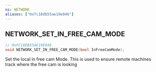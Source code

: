 ```yaml
---
ns: NETWORK
aliases: ["0xfc18db55ae19e046"]
---
```

## NETWORK_SET_IN_FREE_CAM_MODE

```c
// 0xFC18DB55AE19E046
void NETWORK_SET_IN_FREE_CAM_MODE(bool InFreeCamMode);
```

Set the local in free cam Mode. This is used to ensure remote machines track where the free cam is looking

